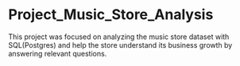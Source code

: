 # Project_Music_Store_Analysis
This project was focused on analyzing the music store dataset with SQL(Postgres) and help the store understand its business growth by answering relevant questions.

